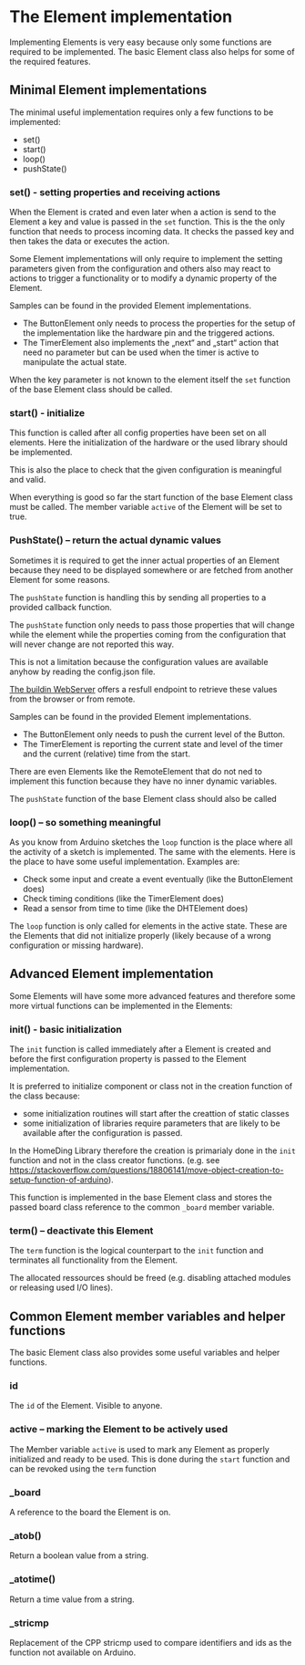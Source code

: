 # The Element implementation

Implementing Elements is very easy because only some functions are required to be implemented.
The basic Element class also helps for some of the required features.

## Minimal Element implementations
The minimal useful implementation requires only a few functions to be implemented:

* set()
* start()
* loop()
* pushState()

### set() - setting properties and receiving actions

When the Element is crated and even later when a action is send to the Element a key and value is passed in the `set` function. This is the the only function that needs to process incoming data. It checks the passed key and then takes the data or executes the action.

Some Element implementations will only require to implement the setting parameters given from the configuration and others also may react to actions to trigger a functionality or to modify a dynamic property of the Element.

Samples can be found in the provided Element implementations.

* The ButtonElement only needs to process the properties for the setup of the implementation like the hardware pin and the triggered actions.
* The TimerElement also implements the „next“ and „start“ action that need no parameter but can be used when the timer is active to manipulate the actual state.

When the key parameter is not known to the element itself the `set` function of the base Element class should be called.

### start() - initialize

This function is called after all config properties have been set on all elements.
Here the initialization of the hardware or the used library should be implemented.

This is also the place to check that the given configuration is meaningful and valid.

When everything is good so far the start function of the base Element class must be called. The member variable `active` of the Element will be set to true.

### PushState() – return the actual dynamic values

Sometimes it is required to get the inner actual properties of an Element because they need to be displayed somewhere or are fetched from another Element for some reasons.

The `pushState` function is handling this by sending all properties to a provided callback function.

The `pushState` function only needs to pass those properties that will change while the element
while the properties coming from the configuration that will never change are not reported this way.

This is not a limitation because the configuration values are available anyhow by reading the config.json file.

[The buildin WebServer](WebServer) offers a resfull endpoint to retrieve these values from the browser or from remote.

Samples can be found in the provided Element implementations.

* The ButtonElement only needs to push the current level of the Button.
* The TimerElement is reporting the current state and level of the timer and the current (relative) time from the start.

There are even Elements like the RemoteElement that do not ned to implement this function because they have no inner dynamic variables.

The `pushState` function of the base Element class should also be called

### loop() – so something meaningful

As you know from Arduino sketches the `loop` function is the place where all the activity of a sketch is implemented.
The same with the elements. Here is the place to have some useful implementation. Examples are:

* Check some input and create a event eventually (like the ButtonElement does)
* Check timing conditions (like the TimerElement does)
* Read a sensor from time to time (like the DHTElement does)

The `loop` function is only called for elements in the active state. These are the Elements that did not initialize properly (likely because of a wrong configuration or missing hardware).

## Advanced Element implementation

Some Elements will have some more advanced features and therefore some more virtual functions can be implemented in the Elements:

### init() - basic initialization

The `init` function is called immediately after a Element is created and before the first configuration property is passed to the Element implementation.

It is preferred to initialize component or class not in the creation function of the class because:

* some initialization routines will start after the creattion of static classes
* some initialization of libraries require parameters that are likely to be available after the configuration is passed.

In the HomeDing Library therefore the creation is primarialy done in the `init` function and not in the class creator functions. (e.g. see <https://stackoverflow.com/questions/18806141/move-object-creation-to-setup-function-of-arduino>).

This function is implemented in the base Element class and stores the passed board class reference to the common `_board` member variable.



### term() – deactivate this Element

The `term` function is the logical counterpart to the `init` function and terminates all functionality from the Element.

The allocated ressources should be freed (e.g. disabling attached modules or releasing used I/O lines).

## Common Element member variables and helper functions

The basic Element class also provides some useful variables and helper functions.

### id

The `id` of the Element. Visible to anyone.

### active – marking the Element to be actively used

The Member variable `active` is used to mark any Element as properly initialized and ready to be used. This is done during the `start` function and can be revoked using the `term` function

### _board

A reference to the board the Element is on.

### _atob()

Return a boolean value from a string.

### _atotime()

Return a time value from a string.

### _stricmp

Replacement of the CPP stricmp used to compare identifiers and ids as the function not available on Arduino.
